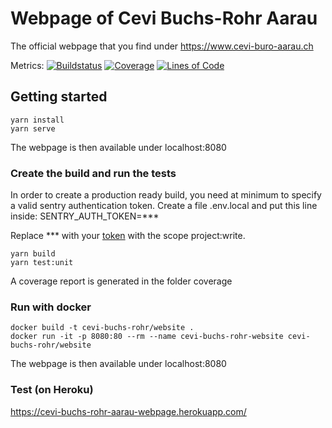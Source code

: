 # Webpage of Cevi Buchs-Rohr Aarau

The official webpage that you find under https://www.cevi-buro-aarau.ch

Metrics: 
[![Buildstatus](https://github.com/patrickuhlmann/cevi-buchs-rohr-aarau-website/workflows/Build%20Main/badge.svg)](https://github.com/patrickuhlmann/cevi-buchs-rohr-aarau-website/actions/workflows/build_main.yml)
[![Coverage](https://sonarcloud.io/api/project_badges/measure?project=cevi-buchs-rohr-aarau-website&metric=coverage)](https://sonarcloud.io/dashboard?id=cevi-buchs-rohr-aarau-website)
[![Lines of Code](https://sonarcloud.io/api/project_badges/measure?project=cevi-buchs-rohr-aarau-website&metric=ncloc)](https://sonarcloud.io/dashboard?id=cevi-buchs-rohr-aarau-website)



## Getting started
```
yarn install
yarn serve
```

The webpage is then available under localhost:8080

### Create the build and run the tests

In order to create a production ready build, you need at minimum to specify a valid sentry authentication token. Create a file .env.local and put this line inside:
SENTRY_AUTH_TOKEN=***

Replace *** with your [token](https://sentry.io/settings/account/api/auth-tokens/) with the scope project:write. 

```
yarn build
yarn test:unit
```

A coverage report is generated in the folder coverage


### Run with docker

```
docker build -t cevi-buchs-rohr/website .
docker run -it -p 8080:80 --rm --name cevi-buchs-rohr-website cevi-buchs-rohr/website
```

The webpage is then available under localhost:8080

### Test (on Heroku)

https://cevi-buchs-rohr-aarau-webpage.herokuapp.com/
